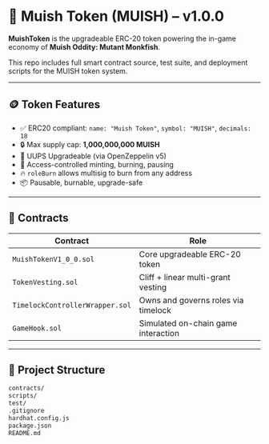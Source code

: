 # 🧠 Muish Token (MUISH) – v1.0.0

**MuishToken** is the upgradeable ERC-20 token powering the in-game economy of **Muish Oddity: Mutant Monkfish**.

This repo includes full smart contract source, test suite, and deployment scripts for the MUISH token system.

---

## 🪙 Token Features

- ✅ ERC20 compliant: `name: "Muish Token"`, `symbol: "MUISH"`, `decimals: 18`
- 🔒 Max supply cap: **1,000,000,000 MUISH**
- 🔁 UUPS Upgradeable (via OpenZeppelin v5)
- 🔐 Access-controlled minting, burning, pausing
- 🔥 `roleBurn` allows multisig to burn from any address
- 📦 Pausable, burnable, upgrade-safe

---

## 📜 Contracts

| Contract | Role |
|---------|------|
| `MuishTokenV1_0_0.sol` | Core upgradeable ERC-20 token |
| `TokenVesting.sol` | Cliff + linear multi-grant vesting |
| `TimelockControllerWrapper.sol` | Owns and governs roles via timelock |
| `GameHook.sol` | Simulated on-chain game interaction |

---

## 📂 Project Structure

```bash
contracts/
scripts/
test/
.gitignore
hardhat.config.js
package.json
README.md
